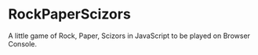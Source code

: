 # RockPaperScizors

A little game of Rock, Paper, Scizors in JavaScript to be played on Browser Console.
